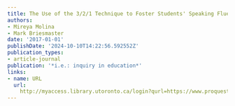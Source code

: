 ```yaml
---
title: The Use of the 3/2/1 Technique to Foster Students' Speaking Fluency
authors:
- Mireya Molina
- Mark Briesmaster
date: '2017-01-01'
publishDate: '2024-10-10T14:22:56.592552Z'
publication_types:
- article-journal
publication: '*i.e.: inquiry in education*'
links:
- name: URL
  url: 
    http://myaccess.library.utoronto.ca/login?qurl=https://www.proquest.com/docview/2034281266?accountid=14771&bdid=38382&_bd=NZbXtVmXLQKAj8Le%2BsfW9KPbTg8%3D
---
```

